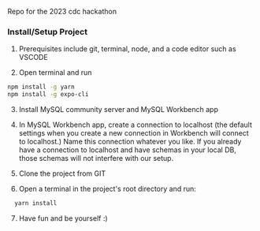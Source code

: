 Repo for the 2023 cdc hackathon

### Install/Setup Project

1. Prerequisites include git, terminal, node, and a code editor such as VSCODE

2. Open terminal and run

```sh
npm install -g yarn
npm install -g expo-cli
```

3. Install MySQL community server and MySQL Workbench app

4. In MySQL Workbench app, create a connection to localhost (the default settings when you create a new connection in Workbench will connect to localhost.) Name this connection whatever you like. If you already have a connection to localhost and have schemas in your local DB, those schemas will not interfere with our setup.

5. Clone the project from GIT

6. Open a terminal in the project's root directory and run:

```sh
  yarn install
```

7. Have fun and be yourself :)
